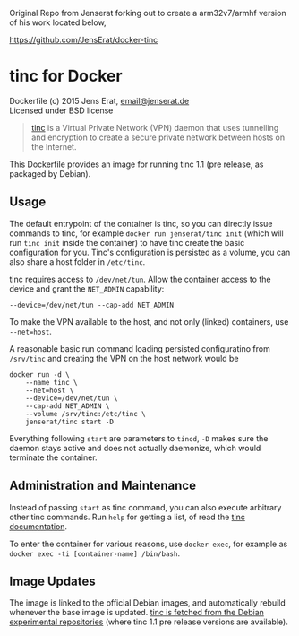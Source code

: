 Original Repo from Jenserat forking out to create a arm32v7/armhf version of his work located below,

https://github.com/JensErat/docker-tinc

# tinc for Docker

Dockerfile (c) 2015 Jens Erat, email@jenserat.de  
Licensed under BSD license

> [tinc](http://www.tinc-vpn.org) is a Virtual Private Network (VPN) daemon that uses tunnelling and encryption to create a secure private network between hosts on the Internet.

This Dockerfile provides an image for running tinc 1.1 (pre release, as packaged by Debian).

## Usage

The default entrypoint of the container is tinc, so you can directly issue commands to tinc, for example `docker run jenserat/tinc init` (which will run `tinc init` inside the container) to have tinc create the basic configuration for you. Tinc's configuration is persisted as a volume, you can also share a host folder in `/etc/tinc`.

tinc requires access to `/dev/net/tun`. Allow the container access to the device and grant the `NET_ADMIN` capability:

    --device=/dev/net/tun --cap-add NET_ADMIN

To make the VPN available to the host, and not only (linked) containers, use `--net=host`.

A reasonable basic run command loading persisted configuratino from `/srv/tinc` and creating the VPN on the host network would be

    docker run -d \
        --name tinc \
        --net=host \
        --device=/dev/net/tun \
        --cap-add NET_ADMIN \
        --volume /srv/tinc:/etc/tinc \
        jenserat/tinc start -D

Everything following `start` are parameters to `tincd`, `-D` makes sure the daemon stays active and does not actually daemonize, which would terminate the container.

## Administration and Maintenance

Instead of passing `start` as tinc command, you can also execute arbitrary other tinc commands. Run `help` for getting a list, of read the [tinc documentation](http://www.tinc-vpn.org/documentation-1.1/).

To enter the container for various reasons, use `docker exec`, for example as `docker exec -ti [container-name] /bin/bash`.

## Image Updates

The image is linked to the official Debian images, and automatically rebuild whenever the base image is updated. [tinc is fetched from the Debian experimental repositories](https://packages.debian.org/experimental/tinc) (where tinc 1.1 pre release versions are available).
